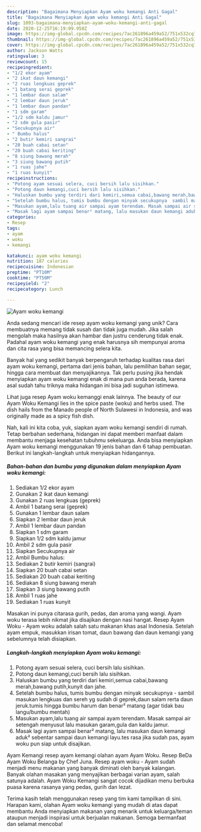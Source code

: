 ```yaml
---
description: "Bagaimana Menyiapkan Ayam woku kemangi Anti Gagal"
title: "Bagaimana Menyiapkan Ayam woku kemangi Anti Gagal"
slug: 1093-bagaimana-menyiapkan-ayam-woku-kemangi-anti-gagal
date: 2020-12-25T16:19:09.958Z
image: https://img-global.cpcdn.com/recipes/7ac261896a459a52/751x532cq70/ayam-woku-kemangi-foto-resep-utama.jpg
thumbnail: https://img-global.cpcdn.com/recipes/7ac261896a459a52/751x532cq70/ayam-woku-kemangi-foto-resep-utama.jpg
cover: https://img-global.cpcdn.com/recipes/7ac261896a459a52/751x532cq70/ayam-woku-kemangi-foto-resep-utama.jpg
author: Jackson Watts
ratingvalue: 3
reviewcount: 15
recipeingredient:
- "1/2 ekor ayam"
- "2 ikat daun kemangi"
- "2 ruas lengkuas geprek"
- "1 batang serai geprek"
- "1 lembar daun salam"
- "2 lembar daun jeruk"
- "1 lembar daun pandan"
- "1 sdm garam"
- "1/2 sdm kaldu jamur"
- "2 sdm gula pasir"
- "Secukupnya air"
- " Bumbu halus"
- "2 butir kemiri sangrai"
- "20 buah cabai setan"
- "20 buah cabai keriting"
- "8 siung bawang merah"
- "3 siung bawang putih"
- "1 ruas jahe"
- "1 ruas kunyit"
recipeinstructions:
- "Potong ayam sesuai selera, cuci bersih lalu sisihkan."
- "Potong daun kemangi,cuci bersih lalu sisihkan."
- "Haluskan bumbu yang terdiri dari kemiri,semua cabai,bawang merah,bawang putih,kunyit dan jahe."
- "Setelah bumbu halus, tumis bumbu dengan minyak secukupnya  sambil masukan lengkuas dan sereh yg sudah di geprek,daun salam rerta daun jeruk.tumis hingga bumbu harum dan benar² matang (agar tidak bau langu/bumbu mentah)"
- "Masukan ayam,lalu tuang air sampai ayam terendam. Masak sampai air setengah menyusut lalu masukan garam,gula dan kaldu jamur."
- "Masak lagi ayam sampai benar² matang, lalu masukan daun kemangi aduk² sebentar sampai daun kemangi layu.tes rasa jika sudah pas, ayam woku pun siap untuk disajikan."
categories:
- Resep
tags:
- ayam
- woku
- kemangi

katakunci: ayam woku kemangi 
nutrition: 187 calories
recipecuisine: Indonesian
preptime: "PT10M"
cooktime: "PT50M"
recipeyield: "2"
recipecategory: Lunch

---
```



![Ayam woku kemangi](https://img-global.cpcdn.com/recipes/7ac261896a459a52/751x532cq70/ayam-woku-kemangi-foto-resep-utama.jpg)

Anda sedang mencari ide resep ayam woku kemangi yang unik? Cara membuatnya memang tidak susah dan tidak juga mudah. Jika salah mengolah maka hasilnya akan hambar dan justru cenderung tidak enak. Padahal ayam woku kemangi yang enak harusnya sih mempunyai aroma dan cita rasa yang bisa memancing selera kita.

Banyak hal yang sedikit banyak berpengaruh terhadap kualitas rasa dari ayam woku kemangi, pertama dari jenis bahan, lalu pemilihan bahan segar, hingga cara membuat dan menyajikannya. Tak perlu pusing jika hendak menyiapkan ayam woku kemangi enak di mana pun anda berada, karena asal sudah tahu triknya maka hidangan ini bisa jadi suguhan istimewa.

Lihat juga resep Ayam woku kemanggi enak lainnya. The beauty of our Ayam Woku Kemangi lies in the spice paste (woku) and herbs used. The dish hails from the Manado people of North Sulawesi in Indonesia, and was originally made as a spicy fish dish.


Nah, kali ini kita coba, yuk, siapkan ayam woku kemangi sendiri di rumah. Tetap berbahan sederhana, hidangan ini dapat memberi manfaat dalam membantu menjaga kesehatan tubuhmu sekeluarga. Anda bisa menyiapkan Ayam woku kemangi menggunakan 19 jenis bahan dan 6 tahap pembuatan. Berikut ini langkah-langkah untuk menyiapkan hidangannya.

<!--inarticleads1-->

##### Bahan-bahan dan bumbu yang digunakan dalam menyiapkan Ayam woku kemangi:

1. Sediakan 1/2 ekor ayam
1. Gunakan 2 ikat daun kemangi
1. Gunakan 2 ruas lengkuas (geprek)
1. Ambil 1 batang serai (geprek)
1. Gunakan 1 lembar daun salam
1. Siapkan 2 lembar daun jeruk
1. Ambil 1 lembar daun pandan
1. Siapkan 1 sdm garam
1. Siapkan 1/2 sdm kaldu jamur
1. Ambil 2 sdm gula pasir
1. Siapkan Secukupnya air
1. Ambil  Bumbu halus:
1. Sediakan 2 butir kemiri (sangrai)
1. Siapkan 20 buah cabai setan
1. Sediakan 20 buah cabai keriting
1. Sediakan 8 siung bawang merah
1. Siapkan 3 siung bawang putih
1. Ambil 1 ruas jahe
1. Sediakan 1 ruas kunyit


Masakan ini punya citarasa gurih, pedas, dan aroma yang wangi. Ayam woku terasa lebih nikmat jika disajikan dengan nasi hangat. Resep Ayam Woku - Ayam woku adalah salah satu makanan khas asal Indonesia. Setelah ayam empuk, masukkan irisan tomat, daun bawang dan daun kemangi yang sebelumnya telah disiapkan. 

<!--inarticleads2-->

##### Langkah-langkah menyiapkan Ayam woku kemangi:

1. Potong ayam sesuai selera, cuci bersih lalu sisihkan.
1. Potong daun kemangi,cuci bersih lalu sisihkan.
1. Haluskan bumbu yang terdiri dari kemiri,semua cabai,bawang merah,bawang putih,kunyit dan jahe.
1. Setelah bumbu halus, tumis bumbu dengan minyak secukupnya  - sambil masukan lengkuas dan sereh yg sudah di geprek,daun salam rerta daun jeruk.tumis hingga bumbu harum dan benar² matang (agar tidak bau langu/bumbu mentah)
1. Masukan ayam,lalu tuang air sampai ayam terendam. Masak sampai air setengah menyusut lalu masukan garam,gula dan kaldu jamur.
1. Masak lagi ayam sampai benar² matang, lalu masukan daun kemangi aduk² sebentar sampai daun kemangi layu.tes rasa jika sudah pas, ayam woku pun siap untuk disajikan.


Ayam Kemangi resep ayam kemangi olahan ayam Ayam Woku. Resep BeDa Ayam Woku Belanga by Chef Juna. Resep ayam woku - Ayam sudah menjadi menu makanan yang banyak diminati oleh banyak kalangan. Banyak olahan masakan yang menyajikan berbagai varian ayam, salah satunya adalah. Ayam Woku Kemangi sangat cocok dijadikan menu berbuka puasa karena rasanya yang pedas, gurih dan lezat. 

Terima kasih telah menggunakan resep yang tim kami tampilkan di sini. Harapan kami, olahan Ayam woku kemangi yang mudah di atas dapat membantu Anda menyiapkan makanan yang menarik untuk keluarga/teman ataupun menjadi inspirasi untuk berjualan makanan. Semoga bermanfaat dan selamat mencoba!
